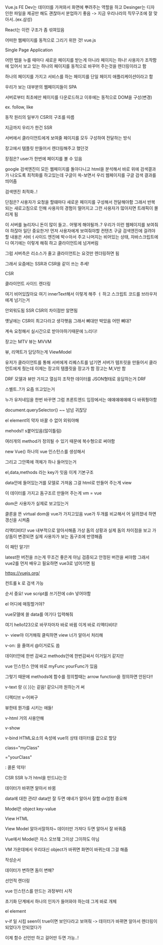 Vue.js  FE Dev는 데이터를 가져와서 화면에 뿌려주는 역할을 하고 Desinger는 디자인한 파일을 제공만 해도 괜찮아서 분업하기 좋음 -> 지금 우리나라의 직무구조에 잘 맞아서..(ex.삼성)

React는 이런 구조가 좀 섞여있음



어떠한 웹페이지를 동적으로 그리기 위한 것! vue.js

Single Page Application

어떤 탭을 누를 때마다 새로운 페이지를 받는게 아니라 페이지는 하나! 사용자가 조작함에 있어서 보고 있는 하나의 페이지를 동적으로 바꾸어 주는것을 렌더링이라고 함

하나의 페이지를 가지고 서비스를 하는 페이지를 단일 페이지 애플리케이션이라고 함

우리가 보는 대부분의 웹페이지들이 SPA



서버로부터 최초에만 페이지를 다운로드하고 이후에는 동적으로 DOM을 구성(변경)

ex. follow, like

동작 원리의 일부가 CSR의 구조를 따름



지금까지 우리가 한건 SSR

서버에서 클라이언트에게 보여줄 페이지를 모두 구성하여 전달하는  방식 

장고에서 템플릿 만들어서 렌더링해주고 했던것

장점은? user가 한번에 페이지를 볼 수 있음

google 검색엔진이 모든 웹페이지를 돌아다니고 html을 분석해서 바로 위에 검색결과가 나오도록 최적화를 하고있는데 구글이 쓱-보면서 우리 웹페이지를 구글 검색 결과를 띄어줌

검색엔진 최적화..!

단점은? 사용자가 요청을 할떄마다 새로운 페이지를 구성해서 전달해야함 그래서 반복되는 새로고침으로 인해 사용자의 경험이  떨어지고 그런 사용자가 많아지면 트래픽이 몰리게 됨

이 서버를 늘리자니 돈이 많이 들고.. 어떻게 해야될까..? 우리가 이런 웹페이지를 보여줘야 하잖아 일단 중요한거! 먼저 사용자에게 보여줘야할 컨텐츠 구글 검색엔진에 걸려야 할 내용은 서비ㅓ사이드 엔진에 박ㅇ아서 주고 나머지는 비어있는 상태, 자바스크립트에다 여기에는 이렇게 해줘 하고 클라이언트에 넘겨버림

그럼 서버측은 리소스가 줄고 클라이언트는 요것만 렌더링하면 됨

그래서 요즘에는 SSR과 CSR을 같이 쓰는 추세!



CSR

클라이언트 사이드 렌더링

여기 비어있잖아요 여기 innerText해서 이렇게 해주 ㅓ 하고 스크립트 코드를 브라우저에게 넘기는거

안외워도됨 SSR CSR의 차이점만 알면됨



옛날에는 CSR이 최고다라고 생각햇음 그래서 뼈대만 박았음 어떤 뼈대?

계속 요청해서 실시간으로 받아야하기때문에 느리다!



장고는 MTV 뷰는 MVVM

뷰, 리액트가 담당하는게 ViewModel

유저가 클라이언트를 통해 서버에게 리퀘스트를 넘기면 서버가 템프릿을 만들어서 클라언트에게 줬는데 이제는 장고의 템플릿을 장고가 함 장고는 M,V만 함

DRF 모델과 뷰만 가지고 열심히 조작한 데이터를 JSON형태로 응답하는거 DRF

스벨트..?가 요즘 뜨고있는거



누가 유저네임을 한번 바꾸면 그럼 프론트엔드 입장에서는 얘얘얘얘얘얘 다 바꿔줭야함 

 document.querySelector() ~~ 넘넘 귀찮당

el element의 약자 바꿀 수 없어 외워야해 

mehods!! s붙어있음(많이틀림)

여러개의 method가 정의될 수 있기 때문에 복수형으로 써야함

new Vue() 하나의 vue 인스턴스를 생성해서 

그리고 그안쪽에 객체가 하나 들어잇는거

el,data,methods 라는 key가 잇음 이게 기본구조



data안에 들어있는거를 모델로 가져옴 그걸 html로 만들어 주는게 view 

이 데이터를 가지고 돔구조르 만들어 주는게 vm = vue

dom은 사용자가 실제로 보고있는거

클론을 뜬 virtual dom을 vue가 가지고있음 vue가 두개를 비교해서 어 달려졌네 하면 갱신을 시켜줌

리액티비티! vue 내부적으로 알아서해줌 가상 돔의 상황과 실제 돔의 차이점을 보고 가상돔이 변경되면 실제 사용자가 보는 돔구조에 반영해줌

이 패턴 알기!!



latest한 버전을 쓰는게 무조건 좋은게 아님 검증되고 안정된 버전을 써야함 그래서 vue2를 먼저 배우고 필요하면 vue3로 넘어가면 됨



https://vuejs.org/

컨트롤 k 로 검색 가능



순서 중요! vue script를 쓰기전에 cdn 넣어야함

el 어디에 매핑할거야?

vue모델에 쓸 data를 여기다 입력해줘

여기 hello123으로 바꾸자마자 바로 바뀜 이게 바로 리액티비티!

v- view야 이거해줘 클릭하면 view 너가 알아서 처리해  

v-on: 을 줄여서 @이거로도 씀

데이터안에 한번 감싸고 methods안에 한번감싸서 이거일거 같지만 

vue 인스턴스 안에 바로 myFunc yourFunc가 있음

그렇기 때문에 methods에 함수를 정의할때는 arrow function을 정의하면 안된다!!



v-text 랑 {{ }}는 같음! 같으니까 원하는거 써

디렉티브 v-어쩌구

뷰한테 뭔가를 시키는 애들!

v-html 거의 사용안해

v-show 

v-bind HTML요소의 속성에 vue의 상태 데이터를 값으로 할당

class="myClass" 

="yourClass"

: 콜론 약자!



CSR SSR 누가 html을 만드냐는것

데이터가 바뀌면 알아서 바뀜

data에 대한 관리! data만 잘 두면 얘네가 알아서  잘함 dx엄청 중요해

Model은 object key-value

View HTML

View Model  알아서잘하자~ 데이터만 가져다 두면 알아서 잘 바꿔줌 

Vue에서 Model은 자스 오브젴 그이상 그이하도 아님

VM 가운데에서 우리대신 object가 바뀌면 화면이 바뀌는데 그걸 해줌



작성순서

데이터가 변하면 돔이 변해?



선언적  렌더링

vue 인스턴스를 만드는 과정부터 시작

초기화 단계에서 하나의 인자가 들어와야 하는데 그게 바로 개체

el element 

v-if 일 시킴 seen이 true이면 보인다라고 보여줘 -> 데이터가 바뀌면 알아서 렌더링이 되었다가 안되었다가

이제 함수 선언만 하고 걸어만 두면 가능..!

